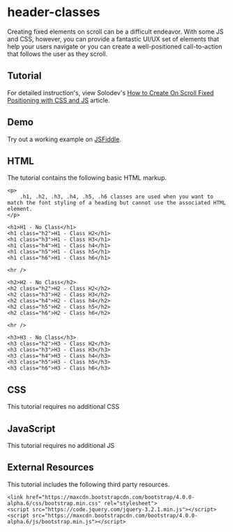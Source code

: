 # header-classes
Creating fixed elements on scroll can be a difficult endeavor. With some JS and CSS, however, you can provide a fantastic UI/UX set of elements that help your users navigate or you can create a well-positioned call-to-action that follows the user as they scroll.  

## Tutorial

For detailed instruction's, view Solodev's [How to Create On Scroll Fixed Positioning with CSS and JS](https://www.solodev.com/blog/how-to-create-on-scroll-fixed-positioning-with-css-and-js.stml) article.

## Demo

Try out a working example on [JSFiddle](https://jsfiddle.net/solodev/5jkkvqzw/).

## HTML

The tutorial contains the following basic HTML markup.

```
<p>
	.h1, .h2, .h3, .h4, .h5, .h6 classes are used when you want to match the font styling of a heading but cannot use the associated HTML element.
</p>

<h1>H1 - No Class</h1>
<h1 class="h2">H1 - Class H2</h1>
<h1 class="h3">H1 - Class H3</h1>
<h1 class="h4">H1 - Class h4</h1>
<h1 class="h5">H1 - Class h5</h1>
<h1 class="h6">H1 - Class h6</h1>

<hr />

<h2>H2 - No Class</h2>
<h2 class="h2">H2 - Class H2</h2>
<h2 class="h3">H2 - Class H3</h2>
<h2 class="h4">H2 - Class h4</h2>
<h2 class="h5">H2 - Class h5</h2>
<h2 class="h6">H2 - Class h6</h2>

<hr />

<h3>H3 - No Class</h3>
<h3 class="h2">H3 - Class H2</h3>
<h3 class="h3">H3 - Class H3</h3>
<h3 class="h4">H3 - Class h4</h3>
<h3 class="h5">H3 - Class h5</h3>
<h3 class="h6">H3 - Class h6</h3>
```

## CSS

This tutorial requires no additional CSS

## JavaScript

This tutorial requires no additional JS

## External Resources

This tutorial includes the following third party resources.

```
<link href="https://maxcdn.bootstrapcdn.com/bootstrap/4.0.0-alpha.6/css/bootstrap.min.css" rel="stylesheet">
<script src="https://code.jquery.com/jquery-3.2.1.min.js"></script>
<script src="https://maxcdn.bootstrapcdn.com/bootstrap/4.0.0-alpha.6/js/bootstrap.min.js"></script>
```


